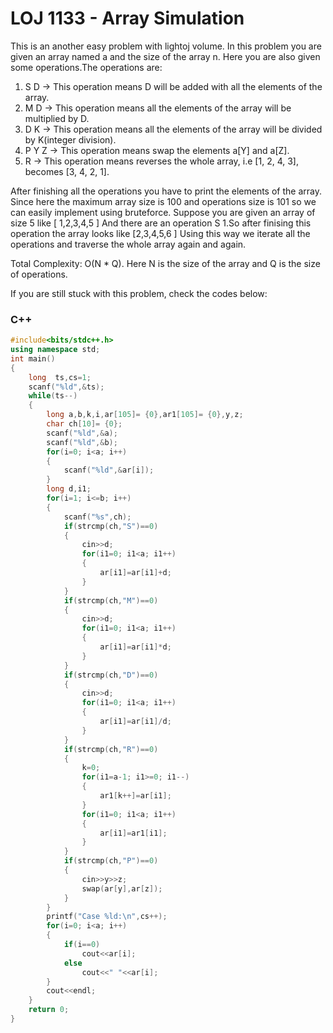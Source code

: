 # LOJ 1133 - Array Simulation

This is an another easy problem with lightoj volume.
In this problem you are given an array named a and the size of the array n.
Here you are also given some operations.The operations are:

1. S D -> This operation means D will be added with all the elements of the array.
2. M D -> This operation means all the elements of the array will be multiplied by D.
3. D K -> This operation means all the elements of the array will be divided by K(integer division).
4. P Y Z -> This operation means swap the elements a[Y] and a[Z].
5. R -> This operation means reverses the whole array, i.e [1, 2, 4, 3], becomes [3, 4, 2, 1].

After finishing all the operations you have to print the elements of the array.
Since here the maximum array size is 100 and operations size is 101 so we can easily implement using bruteforce.
Suppose you are given an array of size 5 like [ 1,2,3,4,5 ]
And there are an operation S 1.So after finising this operation the array looks like [2,3,4,5,6 ]
Using this way we iterate all the operations and traverse the whole array again and again.

Total Complexity: O(N * Q).
Here N is the size of the array and Q is the size of operations.

If you are still stuck with this problem, check the codes below:

### C++ 

```c++
#include<bits/stdc++.h>
using namespace std;
int main()
{
    long  ts,cs=1;
    scanf("%ld",&ts);
    while(ts--)
    {
        long a,b,k,i,ar[105]= {0},ar1[105]= {0},y,z;
        char ch[10]= {0};
        scanf("%ld",&a);
        scanf("%ld",&b);
        for(i=0; i<a; i++)
        {
            scanf("%ld",&ar[i]);
        }
        long d,i1;
        for(i=1; i<=b; i++)
        {
            scanf("%s",ch);
            if(strcmp(ch,"S")==0)
            {
                cin>>d;
                for(i1=0; i1<a; i1++)
                {
                    ar[i1]=ar[i1]+d;
                }
            }
            if(strcmp(ch,"M")==0)
            {
                cin>>d;
                for(i1=0; i1<a; i1++)
                {
                    ar[i1]=ar[i1]*d;
                }
            }
            if(strcmp(ch,"D")==0)
            {
                cin>>d;
                for(i1=0; i1<a; i1++)
                {
                    ar[i1]=ar[i1]/d;
                }
            }
            if(strcmp(ch,"R")==0)
            {
                k=0;
                for(i1=a-1; i1>=0; i1--)
                {
                    ar1[k++]=ar[i1];
                }
                for(i1=0; i1<a; i1++)
                {
                    ar[i1]=ar1[i1];
                }
            }
            if(strcmp(ch,"P")==0)
            {
                cin>>y>>z;
                swap(ar[y],ar[z]);
            }
        }
        printf("Case %ld:\n",cs++);
        for(i=0; i<a; i++)
        {
            if(i==0)
                cout<<ar[i];
            else
                cout<<" "<<ar[i];
        }
        cout<<endl;
    }
	return 0;
}
```
